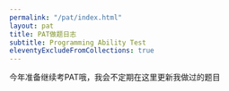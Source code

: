 ```yaml
---
permalink: "/pat/index.html"
layout: pat
title: PAT做题日志
subtitle: Programming Ability Test
eleventyExcludeFromCollections: true
---
```

今年准备继续考PAT哦，我会不定期在这里更新我做过的题目